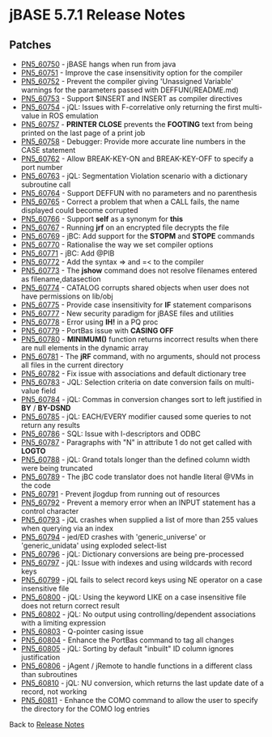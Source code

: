 # jBASE 5.7.1 Release Notes

<PageHeader />

## Patches

- [PN5\_60750](./../pn5_60750/README.md) - jBASE hangs when run from java
- [PN5\_60751](./../pn5_60751/README.md) - Improve the case insensitivity option for the compiler
- [PN5\_60752](./../pn5_60752/README.md) - Prevent the compiler giving 'Unassigned Variable' warnings for the parameters passed with DEFFUN(/README.md)
- [PN5\_60753](./../pn5_60753/README.md) - Support $INSERT and INSERT as compiler directives
- [PN5\_60754](./../pn5_60754/README.md) - jQL: Issues with F-correlative only returning the first multi-value in ROS emulation
- [PN5\_60757](./../pn5_60757/README.md) - **PRINTER CLOSE** prevents the **FOOTING** text from being printed on the last page of a print job
- [PN5\_60758](./../pn5_60758/README.md) - Debugger: Provide more accurate line numbers in the CASE statement
- [PN5\_60762](./../pn5_60762/README.md) - Allow BREAK-KEY-ON and BREAK-KEY-OFF to specify a port number
- [PN5\_60763](./../pn5_60763/README.md) - jQL: Segmentation Violation scenario with a dictionary subroutine call
- [PN5\_60764](./../pn5_60764/README.md) - Support DEFFUN with no parameters and no parenthesis
- [PN5\_60765](./../pn5_60765/README.md) - Correct a problem that when a CALL fails, the name displayed could become corrupted
- [PN5\_60766](./../pn5_60766/README.md) - Support **self** as a synonym for **this**
- [PN5\_60767](./../pn5_60767/README.md) - Running **jrf** on an encrypted file decrypts the file
- [PN5\_60769](./../pn5_60769/README.md) - jBC: Add support for the **STOPM** and **STOPE** commands
- [PN5\_60770](./../pn5_60770/README.md) - Rationalise the way we set compiler options
- [PN5\_60771](./../pn5_60771/README.md) - jBC: Add @PIB
- [PN5\_60772](./../pn5_60772/README.md) - Add the syntax =&gt; and =&lt; to the compiler
- [PN5\_60773](./../pn5_60773/README.md) - The **jshow** command does not resolve filenames entered as filename,datasection
- [PN5\_60774](./../pn5_60774/README.md) - CATALOG corrupts shared objects when user does not have permissions on lib/obj
- [PN5\_60775](./../pn5_60775/README.md) - Provide case insensitivity for **IF** statement comparisons
- [PN5\_60777](./../pn5_60777/README.md) - New security paradigm for jBASE files and utilities
- [PN5\_60778](./../pn5_60778/README.md) - Error using **IH!** in a PQ proc
- [PN5\_60779](./../pn5_60779/README.md) - PortBas issue with **CASING OFF**
- [PN5\_60780](./../pn5_60780/README.md) - **MINIMUM()** function returns incorrect results when there are null elements in the dynamic array
- [PN5\_60781](./../pn5_60781/README.md) - The **jRF** command, with no arguments, should not process all files in the current directory
- [PN5\_60782](./../pn5_60782/README.md) - Fix issue with associations and default dictionary tree
- [PN5\_60783](./../pn5_60783/README.md) - JQL: Selection criteria on date conversion fails on multi-value field
- [PN5\_60784](./../pn5_60784/README.md) - jQL: Commas in conversion changes sort to left justified in **BY** / **BY-DSND**
- [PN5\_60785](./../pn5_60785/README.md) - jQL: EACH/EVERY modifier caused some queries to not return any results
- [PN5\_60786](./../pn5_60786/README.md) - SQL: Issue with I-descriptors and ODBC
- [PN5\_60787](./../pn5_60787/README.md) - Paragraphs with "N" in attribute 1 do not get called with **LOGTO**
- [PN5\_60788](./../pn5_60788/README.md) - jQL: Grand totals longer than the defined column width were being truncated
- [PN5\_60789](./../pn5_60789/README.md) - The jBC code translator does not handle literal @VMs in the code
- [PN5\_60791](./../pn5_60791/README.md) - Prevent jlogdup from running out of resources
- [PN5\_60792](./../pn5_60792/README.md) - Prevent a memory error when an INPUT statement has a control character
- [PN5\_60793](./../pn5_60793/README.md) - jQL crashes when supplied a list of more than 255 values when querying via an index
- [PN5\_60794](./../pn5_60794/README.md) - jed/ED crashes with 'generic\_universe' or 'generic\_unidata' using exploded select-list
- [PN5\_60796](./../pn5_60796/README.md) - jQL: Dictionary conversions are being pre-processed
- [PN5\_60797](./../pn5_60797/README.md) - jQL: Issue with indexes and using wildcards with record keys
- [PN5\_60799](./../pn5_60799/README.md) - jQL fails to select record keys using NE operator on a case insensitive file
- [PN5\_60800](./../pn5_60800/README.md) - jQL: Using the keyword LIKE on a case insensitive file does not return correct result
- [PN5\_60802](./../pn5_60802/README.md) - jQL: No output using controlling/dependent associations with a limiting expression
- [PN5\_60803](./../pn5_60803/README.md) - Q-pointer casing issue
- [PN5\_60804](./../pn5_60804/README.md) - Enhance the PortBas command to tag all changes
- [PN5\_60805](./../pn5_60805/README.md) - jQL: Sorting by default "inbuilt" ID column ignores justification
- [PN5\_60806](./../pn5_60806/README.md) - jAgent / jRemote to handle functions in a different class than subroutines
- [PN5\_60810](./../pn5_60810/README.md) - jQL: NU conversion, which returns the last update date of a record, not working
- [PN5\_60811](./../pn5_60811/README.md) - Enhance the COMO command to allow the user to specify the directory for the COMO log entries

Back to [Release Notes](./../../README.md)

<PageFooter />
